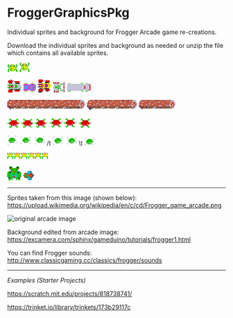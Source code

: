 # FroggerGraphicsPkg


Individual sprites and background for Frogger Arcade game re-creations.


Download the individual sprites and background as needed or unzip the file which contains all available sprites.


![frog sprite](https://github.com/nguyenchloet/FroggerGraphicsPkg/blob/main/frog1.png)
![jumping frog sprite](https://github.com/nguyenchloet/FroggerGraphicsPkg/blob/main/frog2.png)


![car 1](https://github.com/nguyenchloet/FroggerGraphicsPkg/blob/main/car1.png)
![car 2](https://github.com/nguyenchloet/FroggerGraphicsPkg/blob/main/car2.png)
![car 3](https://github.com/nguyenchloet/FroggerGraphicsPkg/blob/main/car3.png)
![car 4](https://github.com/nguyenchloet/FroggerGraphicsPkg/blob/main/car4.png)
![car 5](https://github.com/nguyenchloet/FroggerGraphicsPkg/blob/main/car5.png)


![log 1](https://github.com/nguyenchloet/FroggerGraphicsPkg/blob/main/log1.png)
![log 2](https://github.com/nguyenchloet/FroggerGraphicsPkg/blob/main/log2.png)
![log 3](https://github.com/nguyenchloet/FroggerGraphicsPkg/blob/main/log3.png)


![3 turtles](https://github.com/nguyenchloet/FroggerGraphicsPkg/blob/main/3turtles.png)
![2 turtles](https://github.com/nguyenchloet/FroggerGraphicsPkg/blob/main/2turtles.png)
![1 turtle](https://github.com/nguyenchloet/FroggerGraphicsPkg/blob/main/1turtle.png)

![3 shells](https://github.com/nguyenchloet/FroggerGraphicsPkg/blob/main/3shells.png) /t
![2 shells](https://github.com/nguyenchloet/FroggerGraphicsPkg/blob/main/2shells.png) \t
![1 shells](https://github.com/nguyenchloet/FroggerGraphicsPkg/blob/main/1shell.png)

![6 lives](https://github.com/nguyenchloet/FroggerGraphicsPkg/blob/main/6lives.png)

![end frog](https://github.com/nguyenchloet/FroggerGraphicsPkg/blob/main/endfrog.png)
![fly](https://github.com/nguyenchloet/FroggerGraphicsPkg/blob/main/fly.png)


***

Sprites taken from this image (shown below): https://upload.wikimedia.org/wikipedia/en/c/cd/Frogger_game_arcade.png


![original arcade image](https://upload.wikimedia.org/wikipedia/en/c/cd/Frogger_game_arcade.png)



Background edited from arcade image: https://excamera.com/sphinx/gameduino/tutorials/frogger1.html

You can find Frogger sounds: http://www.classicgaming.cc/classics/frogger/sounds

***

<em> Examples (Starter Projects) </em> 


https://scratch.mit.edu/projects/818738741/


https://trinket.io/library/trinkets/173b29117c
